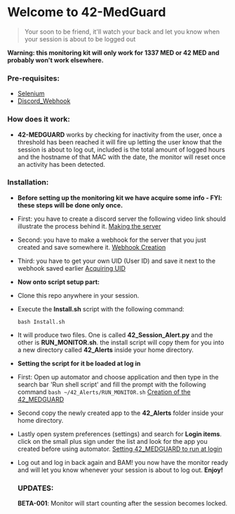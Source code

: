 # Welcome to 42-MedGuard

> Your soon to be friend, it'll watch your back and let you know when your session is about to be logged out

**Warning: this monitoring kit will only work for 1337 MED or 42 MED and probably won't work elsewhere.**

### Pre-requisites:

* [Selenium](https://pypi.org/project/selenium/)
* [Discord_Webhook](https://pypi.org/project/discord-webhook/)

### How does it work:

- **42-MEDGUARD** works by checking for inactivity from the user, once a threshold has been reached it will fire up letting the user know that the session is about to log out, included is the total amount of logged hours and the hostname of that MAC with the date, the monitor will reset once an activity has been detected.

### Installation:

- **Before setting up the monitoring kit we have acquire some info - FYI: these steps will be done only once.**
- First: you have to create a discord server the following video link should illustrate the process behind it.
  [Making the server](https://i.imgur.com/MfWDWH3.mp4)
- Second: you have to make a webhook for the server that you just created and save somewhere it.
  [Webhook Creation](https://i.imgur.com/RAoMfUC.mp4)
- Third: you have to get your own UID (User ID) and save it next to the webhook saved earlier
  [Acquiring UID](https://i.imgur.com/o860PVn.mp4)
- **Now onto script setup part:**
- Clone this repo anywhere in your session.
- Execute the **Install.sh** script with the following command:

  ```shell
  bash Install.sh
  ```
- It will produce two files. One is called **42_Session_Alert.py** and the other is **RUN_MONITOR.sh**.
  the install script will copy them for you into a new directory called **42_Alerts** inside your home directory.
- **Setting the script for it be loaded at log in**
- First: Open up automator and choose application and then type in the search bar 'Run shell script' and fill the prompt with the following command ``bash ~/42_Alerts/RUN_MONITOR.sh``
  [Creation of the 42_MEDGUARD](https://i.imgur.com/sxBNjLh.mp4)
- Second copy the newly created app to the **42_Alerts** folder inside your home directory.
- Lastly open system preferences (settings) and search for **Login items**. click on the small plus sign under the list and look for the app you created before using automator.
  [Setting 42_MEDGUARD to run at login](https://i.imgur.com/58m3sSd.mp4)
- Log out and log in back again and BAM! you now have the monitor ready and will let you know whenever your session is about to log out.
  **Enjoy!**

  ### UPDATES:
  **BETA-001**: Monitor will start counting after the session becomes locked.
